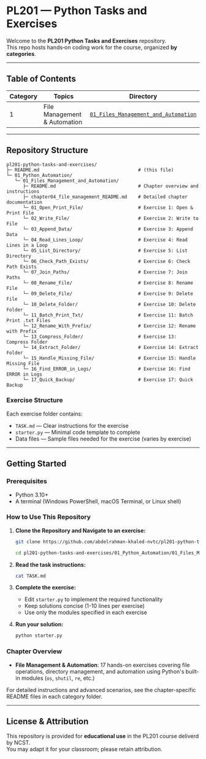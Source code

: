 # PL201 — Python Tasks and Exercises

Welcome to the **PL201 Python Tasks and Exercises** repository.  
This repo hosts hands‑on coding work for the course, organized **by categories**.


---

## Table of Contents

| Category | Topics | Directory |
|---|---|---|
| 1 | File Management & Automation | [`01_Files_Management_and_Automation`](./01_Python_Automation/01_Files_Management_and_Automation) |



---

## Repository Structure

```
pl201-python-tasks-and-exercises/
├─ README.md                                    # (this file)
└─ 01_Python_Automation/
   └─ 01_Files_Management_and_Automation/
      ├─ README.md                              # Chapter overview and instructions
      ├─ chapter04_file_management_README.md    # Detailed chapter documentation
      └─ 01_Open_Print_File/                    # Exercise 1: Open & Print File
      └─ 02_Write_File/                         # Exercise 2: Write to File
      └─ 03_Append_Data/                        # Exercise 3: Append Data
      └─ 04_Read_Lines_Loop/                    # Exercise 4: Read Lines in a Loop
      └─ 05_List_Directory/                     # Exercise 5: List Directory
      └─ 06_Check_Path_Exists/                  # Exercise 6: Check Path Exists
      └─ 07_Join_Paths/                         # Exercise 7: Join Paths
      └─ 08_Rename_File/                        # Exercise 8: Rename File
      └─ 09_Delete_File/                        # Exercise 9: Delete File
      └─ 10_Delete_Folder/                      # Exercise 10: Delete Folder
      └─ 11_Batch_Print_Txt/                    # Exercise 11: Batch Print .txt Files
      └─ 12_Rename_With_Prefix/                 # Exercise 12: Rename with Prefix
      └─ 13_Compress_Folder/                    # Exercise 13: Compress Folder
      └─ 14_Extract_Folder/                     # Exercise 14: Extract Folder
      └─ 15_Handle_Missing_File/                # Exercise 15: Handle Missing File
      └─ 16_Find_ERROR_in_Logs/                 # Exercise 16: Find ERROR in Logs
      └─ 17_Quick_Backup/                       # Exercise 17: Quick Backup
```

### Exercise Structure
Each exercise folder contains:
- `TASK.md` — Clear instructions for the exercise
- `starter.py` — Minimal code template to complete
- Data files — Sample files needed for the exercise (varies by exercise)

---

## Getting Started

### Prerequisites
- Python 3.10+ 
- A terminal (Windows PowerShell, macOS Terminal, or Linux shell)

### How to Use This Repository

1. **Clone the Repository and Navigate to an exercise:**
   ```bash
   git clone https://github.com/abdelrahman-khaled-nvtc/pl201-python-tasks-and-exercises.git
   ```

   ```bash
   cd pl201-python-tasks-and-exercises/01_Python_Automation/01_Files_Management_and_Automation/01_Open_Print_File
   ```

2. **Read the task instructions:**
   ```bash
   cat TASK.md
   ```

3. **Complete the exercise:**
   - Edit `starter.py` to implement the required functionality
   - Keep solutions concise (1-10 lines per exercise)
   - Use only the modules specified in each exercise

4. **Run your solution:**
   ```bash
   python starter.py
   ```

### Chapter Overview
- **File Management & Automation**: 17 hands-on exercises covering file operations, directory management, and automation using Python's built-in modules (`os`, `shutil`, `re`, etc.)

For detailed instructions and advanced scenarios, see the chapter-specific README files in each category folder.

---

## License & Attribution

This repository is provided for **educational use** in the PL201 course deliverd by NCST.  
You may adapt it for your classroom; please retain attribution.
